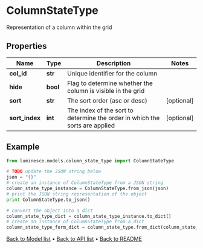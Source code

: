 # ColumnStateType

Representation of a column within the grid

## Properties
Name | Type | Description | Notes
------------ | ------------- | ------------- | -------------
**col_id** | **str** | Unique identifier for the column | 
**hide** | **bool** | Flag to determine whether the column is visible in the grid | 
**sort** | **str** | The sort order (asc or desc) | [optional] 
**sort_index** | **int** | The index of the sort to determine the order in which the sorts are applied | [optional] 

## Example

```python
from luminesce.models.column_state_type import ColumnStateType

# TODO update the JSON string below
json = "{}"
# create an instance of ColumnStateType from a JSON string
column_state_type_instance = ColumnStateType.from_json(json)
# print the JSON string representation of the object
print ColumnStateType.to_json()

# convert the object into a dict
column_state_type_dict = column_state_type_instance.to_dict()
# create an instance of ColumnStateType from a dict
column_state_type_form_dict = column_state_type.from_dict(column_state_type_dict)
```
[Back to Model list](../README.md#documentation-for-models) &#8226; [Back to API list](../README.md#documentation-for-api-endpoints) &#8226; [Back to README](../README.md)


